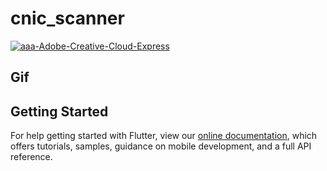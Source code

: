 # cnic_scanner

<a href="https://imgbb.com/"><img src="https://i.ibb.co/By8d1DJ/aaa-Adobe-Creative-Cloud-Express.gif" alt="aaa-Adobe-Creative-Cloud-Express" border="0"></a>
## Gif

## Getting Started

For help getting started with Flutter, view our
[online documentation](https://flutter.dev/docs), which offers tutorials,
samples, guidance on mobile development, and a full API reference.
